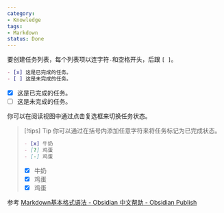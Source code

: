 ```yaml
---
category:
- Knowledge
tags:
- Markdown
status: Done
---
```




要创建任务列表，每个列表项以连字符``-``和空格开头，后跟 `[ ]`。

```md
- [x] 这是已完成的任务。
- [ ] 这是未完成的任务。
```

- [x] 这是已完成的任务。
- [ ] 这是未完成的任务。

你可以在阅读视图中通过点击复选框来切换任务状态。

>[!tips] Tip
>你可以通过在括号内添加任意字符来将任务标记为已完成状态。
>```md
>- [x] 牛奶
>- [?] 鸡蛋
>- [-] 鸡蛋
>```
>- [x] 牛奶
>- [x] 鸡蛋
>- [x] 鸡蛋

参考
[Markdown基本格式语法 - Obsidian 中文帮助 - Obsidian Publish](https://publish.obsidian.md/help-zh/%E7%BC%96%E8%BE%91%E4%B8%8E%E6%A0%BC%E5%BC%8F%E5%8C%96/%E5%9F%BA%E6%9C%AC%E6%A0%BC%E5%BC%8F%E8%AF%AD%E6%B3%95)